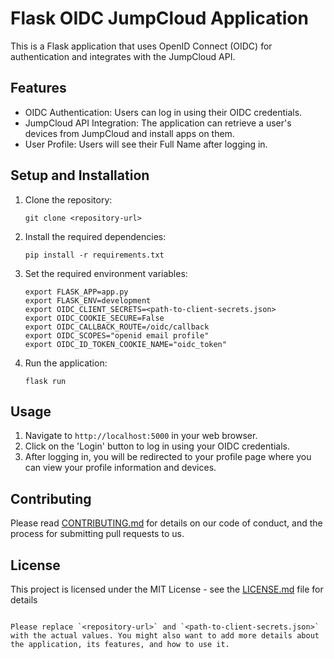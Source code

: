 
# Flask OIDC JumpCloud Application

This is a Flask application that uses OpenID Connect (OIDC) for authentication and integrates with the JumpCloud API.

## Features

- OIDC Authentication: Users can log in using their OIDC credentials.
- JumpCloud API Integration: The application can retrieve a user's devices from JumpCloud and install apps on them.
- User Profile: Users will see their Full Name after logging in.

## Setup and Installation

1. Clone the repository:
   ```
   git clone <repository-url>
   ```
2. Install the required dependencies:
   ```
   pip install -r requirements.txt
   ```
3. Set the required environment variables:
   ```
   export FLASK_APP=app.py
   export FLASK_ENV=development
   export OIDC_CLIENT_SECRETS=<path-to-client-secrets.json>
   export OIDC_COOKIE_SECURE=False
   export OIDC_CALLBACK_ROUTE=/oidc/callback
   export OIDC_SCOPES="openid email profile"
   export OIDC_ID_TOKEN_COOKIE_NAME="oidc_token"
   ```
4. Run the application:
   ```
   flask run
   ```

## Usage

1. Navigate to `http://localhost:5000` in your web browser.
2. Click on the 'Login' button to log in using your OIDC credentials.
3. After logging in, you will be redirected to your profile page where you can view your profile information and devices.

## Contributing

Please read [CONTRIBUTING.md](CONTRIBUTING.md) for details on our code of conduct, and the process for submitting pull requests to us.

## License

This project is licensed under the MIT License - see the [LICENSE.md](LICENSE.md) file for details
```

Please replace `<repository-url>` and `<path-to-client-secrets.json>` with the actual values. You might also want to add more details about the application, its features, and how to use it.
